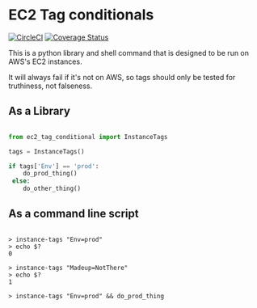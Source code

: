 # EC2 Tag conditionals
[![CircleCI](https://circleci.com/gh/DemocracyClub/ec2-tag-conditional/tree/master.svg?style=svg)](https://circleci.com/gh/DemocracyClub/ec2-tag-conditional/tree/master)
[![Coverage Status](https://coveralls.io/repos/github/DemocracyClub/ec2-tag-conditional/badge.svg?branch=master)](https://coveralls.io/github/DemocracyClub/ec2-tag-conditional?branch=master)

This is a python library and shell command that is designed to be run on AWS's EC2 instances.

It will always fail if it's not on AWS, so tags should only be tested for truthiness, not falseness.

## As a Library


```python

from ec2_tag_conditional import InstanceTags

tags = InstanceTags()

if tags['Env'] == 'prod':
    do_prod_thing()
 else:
    do_other_thing()

```


## As a command line script

```shell

> instance-tags "Env=prod"
> echo $?
0

> instance-tags "Madeup=NotThere"
> echo $?
1

> instance-tags "Env=prod" && do_prod_thing

```


